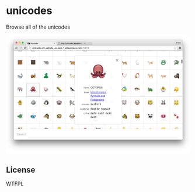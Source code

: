 # unicodes
Browse all of the unicodes

[![Screenshot](public/screenshot.png)](http://unicodes.jessetane.com)

## License
WTFPL
